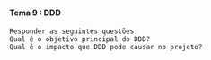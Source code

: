 #### Tema 9 : DDD

```
Responder as seguintes questões: 
Qual é o objetivo principal do DDD?
Qual é o impacto que DDD pode causar no projeto?
```